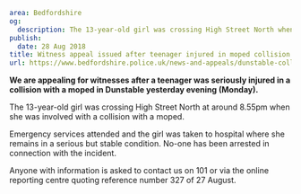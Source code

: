 ```yaml
area: Bedfordshire
og:
  description: The 13-year-old girl was crossing High Street North when she was involved with a collision with a moped
publish:
  date: 28 Aug 2018
title: Witness appeal issued after teenager injured in moped collision
url: https://www.bedfordshire.police.uk/news-and-appeals/dunstable-collision-moped-aug18
```

**We are appealing for witnesses after a teenager was seriously injured in a collision with a moped in Dunstable yesterday evening (Monday).**

The 13-year-old girl was crossing High Street North at around 8.55pm when she was involved with a collision with a moped.

Emergency services attended and the girl was taken to hospital where she remains in a serious but stable condition. No-one has been arrested in connection with the incident.

Anyone with information is asked to contact us on 101 or via the online reporting centre quoting reference number 327 of 27 August.
